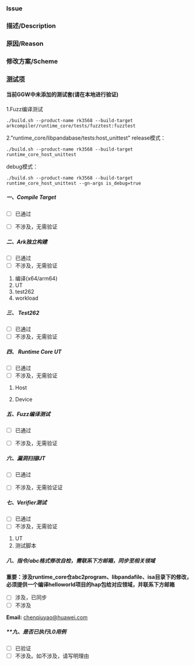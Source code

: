### Issue

### 描述/Description

### 原因/Reason

### 修改方案/Scheme


### **[测试项](https://gitee.com/openharmony/arkcompiler_runtime_core/wikis)**

#### 当前GGW中未添加的测试套(请在本地进行验证)
1.Fuzz编译测试
```
./build.sh --product-name rk3568 --build-target arkcompiler/runtime_core/tests/fuzztest:fuzztest
```

2."runtime_core/libpandabase/tests:host_unittest"
release模式：
```
./build.sh --product-name rk3568 --build-target runtime_core_host_unittest
```
debug模式：
```
./build.sh --product-name rk3568 --build-target runtime_core_host_unittest --gn-args is_debug=true
```

##### **一、Compile Target**
- [ ] 已通过
- [ ] 不涉及，无需验证


##### **二、Ark独立构建**
- [ ] 已通过
- [ ] 不涉及，无需验证

1. 编译(x64/arm64)
2. UT
3. test262
4. workload


##### **三、 Test262**
- [ ] 已通过
- [ ] 不涉及，无需验证

##### **四、 Runtime Core UT**
- [ ] 已通过
- [ ] 不涉及，无需验证

1. Host

2. Device


##### **五、Fuzz编译测试**
- [ ] 已通过
- [ ] 不涉及，无需验证


#####  **六、漏洞扫描UT**
- [ ] 已通过
- [ ] 不涉及，无需验证证


##### **七、Verifier测试**
- [ ] 已通过
- [ ] 不涉及，无需验证

1. UT
2. 测试脚本

##### **八、指令/abc格式修改自检，需联系下方邮箱，同步至相关领域**
**重要：涉及runtime_core仓abc2program、libpandafile、isa目录下的修改，必须提供一个编译helloworld项目的hap包给对应领域，并联系下方邮箱**
- [ ] 涉及，已同步
- [ ] 不涉及

**Email:** chenqiuyao@huawei.com

##### **九、是否已执行L0用例
- [ ] 已验证
- [ ] 不涉及。如不涉及，请写明理由